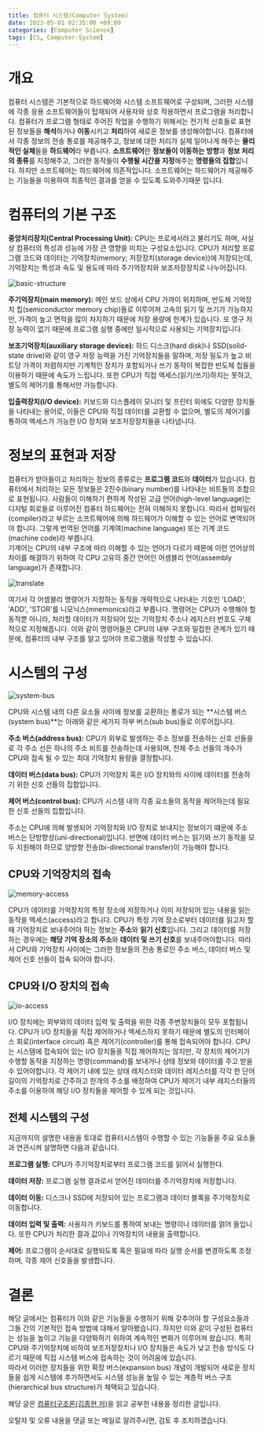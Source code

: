 ```yaml
---
title: 컴퓨터 시스템(Computer System)
date: 2023-05-01 02:35:00 +09:00
categories: [Computer Science]
tags: [CS, Computer-System]
---
```


# 개요

컴퓨터 시스템은 기본적으로 하드웨어와 시스템 소프트웨어로 구성되며, 그러한 시스템에 각종 응용 소프트웨어들이 탑재되어 사용자와 상호 작용하면서 프로그램을 처리합니다. 
컴퓨터가 프로그램 형태로 주어진 작업을 수행하기 위해서는 전기적 신호들로 표현된 정보들을 **해석**하거나 **이동**시키고 **처리**하여 새로운 정보를 생성해야합니다.
컴퓨터에서 각종 정보의 전송 통로를 제공해주고, 정보에 대한 처리가 실제 일어나게 해주는 **물리적인 실체**들을 **하드웨어**라 부릅니다.
**소프트웨어**란 **정보들이 이동하는 방향**과 **정보 처리의 종류**를 지정해주고, 그러한 동작들이 **수행될 시간을 지정**해주는 **명령들의 집합**입니다.
하지만 소프트웨어는 하드웨어에 의존적입니다. 소프트웨어는 하드웨어가 제공해주는 기능들을 이용하여 최종적인 결과를 얻을 수 있도록 도와주기때문 입니다.

# 컴퓨터의 기본 구조

**중앙처리장치(Central Processing Unit):** CPU는 프로세서라고 불리기도 하며, 사실상 컴퓨터의 특성과 성능에 가장 큰 영향을 미치는 구성요소입니다. CPU가 처리할 프로그램 코드와 데이터는 기억장치(memory; 저장장치(storage device))에 저장되는데, 기억장치는 특성과 속도 및 용도에 따라 주기억장치와 보조저장장치로 나누어집니다. 

![basic-structure](/assets/img/computer-science/system/basic-structure.png)  

**주기억장치(main memory):** 메인 보드 상에서 CPU 가까이 위치하며, 반도체 기억장치 칩(semiconductor memory chip)들로 이루어져 고속의 읽기 및 쓰기가 가능하지만, 가격이 높고 면적을 많이 차지하기 때문에 저장 용량에 한계가 있습니다. 또 영구 저장 능력이 없기 때문에 프로그램 실행 중에만 일시적으로 사용되는 기억장치입니다. 

**보조기억장치(auxiliary storage device):** 하드 디스크(hard disk)나 SSD(solid-state drive)와 같이 영구 저장 능력을 가진 기억장치들을 말하며, 저장 밀도가 높고 비트당 가격이 저렴하지만 기계적인 장치가 포함되거나 쓰기 동작이 복잡한 반도체 칩들을 이용하기 때문에 속도가 느립니다. 또한 CPU가 직접 엑세스(읽기/쓰기)하지는 못하고, 별도의 제어기를 통해서만 가능합니다. 

**입출력장치(I/O device):** 키보드와 디스플레이 모니터 및 프린터 외에도 다양한 장치들을 나타내는 용어로, 이들은 CPU와 직접 데이터를 교환할 수 없으며, 별도의 제어기를 통하여 엑세스가 가능한 I/O 장치와 보조저장장치들을 나타냅니다.  

# 정보의 표현과 저장

컴퓨터가 받아들이고 처리하는 정보의 종류로는 **프로그램 코드**와 **데이터**가 있습니다. 컴퓨터에서 처리하는 모든 정보들은 2진수(binary number)를 나타내는 비트들의 조합으로 표현됩니다. 사람들이 이해하기 편하게 작성된 고급 언어(high-level language)는 디지털 회로들로 이루어진 컴퓨터 하드웨어는 전혀 이해하지 못합니다. 따라서 컴파일러(compiler)라고 부르는 소프트웨어에 의해 하드웨어가 이해할 수 있는 언어로 변역되어야 합니다. 그렇게 번역된 언어를 기계여(machine language) 또는 기계 코드(machine code)라 부릅니다.  
기계어는 CPU의 내부 구조에 따라 이해할 수 있는 언어가 다르기 때문에 이런 언어상의 차이를 해결하기 위하여 각 CPU 고유의 중간 언어인 어셈블리 언어(assembly language)가 존재합니다.  

![translate](/assets/img/computer-science/system/translate.png)   

여기서 각 어셈블리 명령어가 지정하는 동작을 개략적으로 나타내는 기호인 'LOAD', 'ADD', 'STOR'를 니모닉스(mnemonics)라고 부릅니다. 명령어는 CPU가 수행해야 할 동작뿐 아니라, 처리할 데이터가 저장되어 있는 기억장치 주소나 레지스터 번호도 구체적으로 지정해줍니다. 
이와 같이 명령어들은 CPU의 내부 구조와 밀접한 관계가 있기 때문에, 컴퓨터의 내부 구조를 알고 있어야 프로그램을 작성할 수 있습니다. 

# 시스템의 구성

![system-bus](/assets/img/computer-science/system/system-bus.png)  

CPU와 시스템 내의 다른 요소들 사이에 정보를 교환하는 통로가 되는 **시스템 버스(system bus)**는 아래와 같은 세가지 하부 버스(sub bus)들로 이루어집니다.

**주소 버스(address bus):** CPU가 외부로 발생하는 주소 정보를 전송하는 신호 선들을로 각 주소 선은 하나의 주소 비트를 전송하는데 사용되며, 전체 주소 선들의 개수가 CPU와 접속 될 수 있는 최대 기억장치 용량을 결정합니다.

**데이터 버스(data bus):** CPU가 기억장치 혹은 I/O 장치와의 사이에 데이터를 전송하기 위한 신호 선들의 집합입니다.

**제어 버스(control bus):** CPU가 시스템 내의 각종 요소들의 동작을 제어하는데 필요한 신호 선들의 집합입니다.

주소는 CPU에 의해 발생되어 기억장치와 I/O 장치로 보내지는 정보이기 떄문에 주소 버스는 단방향성(uni-directional)입니다.
반면에 데이터 버스는 읽기와 쓰기 동작을 모두 지원해야 하므로 양방향 전송(bi-directional transfer)이 가능해야 합니다.

## CPU와 기억장치의 접속

![memory-access](/assets/img/computer-science/system/memory-access.png)  

CPU가 데이터를 기억장치의 특정 장소에 저장하거나 이미 저장되어 있는 내용을 읽는 동작을 엑세스(access)라고 합니다. CPU가 특정 기억 장소로부터 데이터를 읽고자 할 때 기억장치로 보내주어야 하는 정보는 **주소**와 **읽기 신호**입니다. 
그리고 데이터를 저장하는 경우에는 **해당 기억 장소의 주소**와 **데이터 및 쓰기 신호**를 보내주어야합니다. 
따라서 CPU와 기억장치 사이에는 그러한 정보들의 전송 통로인 주소 버스, 데이터 버스 및 제어 신호 선들이 접속 되어야 합니다.  

## CPU와 I/O 장치의 접속

![io-access](/assets/img/computer-science/system/io-access.png)  

I/O 장치에는 외부와의 데이터 입력 및 출력을 위한 각종 주변장치들이 모두 포합됩니다. CPU가 I/O 장치들을 직접 제어하거나 엑세스하지 못하기 때문에 별도의 인터페이스 회로(interface circuit) 혹은 제어기(controller)를 통해 접속되어야 합니다. 
CPU는 시스템에 접속되어 있는 I/O 장치들을 직접 제어하지는 않지만, 각 장치의 제어기가 수행할 동작을 지정하는 명령(command)를 보내거나 상태 정보와 데이터를 주고 받을 수 있어야합니다. 
각 제어기 내에 있는 상태 레지스터와 데이터 레지스터를 각각 한 단어 길이의 기억장치로 간주하고 한개의 주소를 배정하여 CPU가 제어기 내부 레지스터들의 주소를 이용하여 해당 I/O 장치들을 제어할 수 있게 되는 것입니다.  

## 전체 시스템의 구성

지금까지의 설명한 내용을 토대로 컴퓨터시스템이 수행할 수 있는 기능들을 주요 요소들과 연관시켜 설명하면 다음과 같습니다.  

**프로그램 실행:** CPU가 주기억장치로부터 프로그램 코드를 읽어서 실행한다.  

**데이터 저장:** 프로그램 실행 결과로서 얻어진 데이터를 주기억장치에 저장합니다.  

**데이터 이동:** 디스크나 SSD에 저장되어 있는 프로그램과 데이터 블록을 주기억장치로 이동합니다.  

**데이터 입력 및 출력:** 사용자가 키보드를 통하여 보내는 명령이나 데이터를 얽어 들입니다. 또한 CPU가 처리한 결과 값이나 기억장치의 내용을 출력합니다.  

**제어:** 프로그램이 순서대로 실행되도록 혹은 필요에 따라 실행 순서를 변경하도록 조정하며, 각종 제어 신호들을 발생합니다.  

# 결론

해당 글에서는 컴퓨터가 이와 같은 기능들을 수행하기 위해 갖추어야 할 구성요소들과 그들 간의 기본적인 접속 방법에 대해서 알아봤습니다. 
하지만 이와 같이 구성된 컴퓨터는 성능을 높이고 기능을 다양화하기 위하여 계속적인 변화가 이루어져 왔습니다. 
특히 CPU와 주기억장치에 비하여 보조저장장치나 I/O 장치들은 속도가 낮고 전송 방식도 다르기 때문에 직접 시스템 버스에 접속하는 것이 어려움에 있습니다.  
따라서 이러한 장치들을 위한 확장 버스(expansion bus) 개념이 개발되어 새로운 장치들을 쉽게 시스템에 추가하면서도 시스템 성능을 높일 수 있는 계층적 버스 구조(hierarchical bus structure)가 채택되고 있습니다.

해당 글은 [컴퓨터구조론(김종현 저)](http://www.yes24.com/Product/Goods/69761003)을 읽고 공부한 내용을 정리한 글입니다.  

오탈자 및 오류 내용을 댓글 또는 메일로 알려주시면, 검토 후 조치하겠습니다. 
